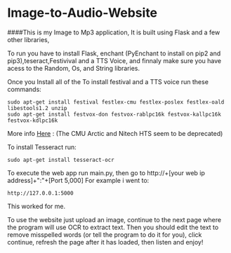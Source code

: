 # Image-to-Audio-Website

####This is my Image to Mp3 application, It is built using Flask and a few other libraries,

To run you have to install Flask, enchant (PyEnchant to install on pip2 and pip3),teseract,Festivival and a TTS Voice, and finnaly make sure you have acess to the Random, Os, and String libraries.

Once you Install all of the 
To install festival and a TTS voice run these commands:
```
sudo apt-get install festival festlex-cmu festlex-poslex festlex-oald libestools1.2 unzip
sudo apt-get install festvox-don festvox-rablpc16k festvox-kallpc16k festvox-kdlpc16k
```

More info [Here](http://ubuntuforums.org/showthread.php?t=751169) : (The CMU Arctic and Nitech HTS seem to be deprecated)

To install Tesseract run:
```
sudo apt-get install tesseract-ocr
```
To execute the web app run main.py, then go to http://+[your web ip address]+":"+[Port 5,000] 
For example i went to:
```
http://127.0.0.1:5000
```
This worked for me.


To use the website just upload an image, continue to the next page where the program will use OCR to extract text. Then you should edit the text to remove misspelled words (or tell the program to do it for you), click continue, refresh the page after it has loaded, then listen and enjoy!
